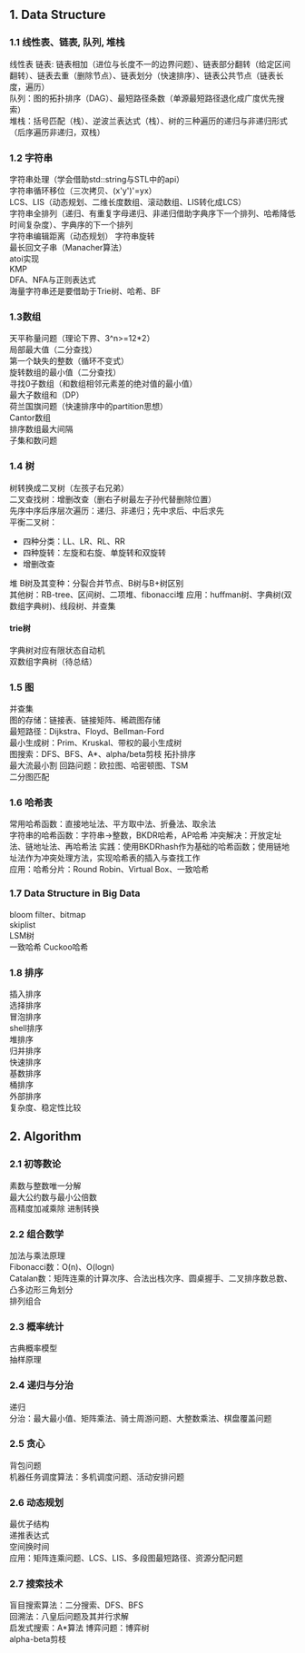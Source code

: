 ## 1. Data Structure
### 1.1 线性表、链表, 队列, 堆栈
线性表
链表: 链表相加（进位与长度不一的边界问题）、链表部分翻转（给定区间翻转）、链表去重（删除节点）、链表划分（快速排序）、链表公共节点（链表长度，遍历）  
队列：图的拓扑排序（DAG）、最短路径条数（单源最短路径退化成广度优先搜索）  
堆栈：括号匹配（栈）、逆波兰表达式（栈）、树的三种遍历的递归与非递归形式（后序遍历非递归，双栈）  
### 1.2 字符串
字符串处理（学会借助std::string与STL中的api）  
字符串循环移位（三次拷贝、(x'y')'=yx）  
LCS、LIS（动态规划、二维长度数组、滚动数组、LIS转化成LCS）  
字符串全排列（递归、有重复字母递归、非递归借助字典序下一个排列、哈希降低时间复杂度）、字典序的下一个排列  
字符串编辑距离（动态规划）
字符串旋转  
最长回文子串（Manacher算法）  
atoi实现       
KMP  
DFA、NFA与正则表达式  
海量字符串还是要借助于Trie树、哈希、BF    
### 1.3数组
天平称量问题（理论下界、3^n>=12*2）  
局部最大值（二分查找）  
第一个缺失的整数（循环不变式）  
旋转数组的最小值（二分查找）  
寻找0子数组（和数组相邻元素差的绝对值的最小值）  
最大子数组和（DP）  
荷兰国旗问题（快速排序中的partition思想）  
Cantor数组  
排序数组最大间隔  
子集和数问题    
### 1.4 树
树转换成二叉树（左孩子右兄弟）  
二叉查找树：增删改查（删右子树最左子孙代替删除位置）  
先序中序后序层次遍历：递归、非递归；先中求后、中后求先  
平衡二叉树：  
- 四种分类：LL、LR、RL、RR  
- 四种旋转：左旋和右旋、单旋转和双旋转  
- 增删改查

堆
B树及其变种：分裂合并节点、B树与B+树区别  
其他树：RB-tree、区间树、二项堆、fibonacci堆
应用：huffman树、字典树(双数组字典树)、线段树、并查集  
#### trie树
字典树对应有限状态自动机    
双数组字典树（待总结）  
### 1.5 图
并查集  
图的存储：链接表、链接矩阵、稀疏图存储  
最短路径：Dijkstra、Floyd、Bellman-Ford  
最小生成树：Prim、Kruskal、带权的最小生成树  
图搜索：DFS、BFS、A*、alpha/beta剪枝 
拓扑排序   
最大流最小割 
回路问题：欧拉图、哈密顿图、TSM  
二分图匹配   
### 1.6 哈希表
常用哈希函数：直接地址法、平方取中法、折叠法、取余法  
字符串的哈希函数：字符串->整数，BKDR哈希，AP哈希
冲突解决：开放定址法、链地址法、再哈希法
实践：使用BKDRhash作为基础的哈希函数；使用链地址法作为冲突处理方法，实现哈希表的插入与查找工作   
应用：哈希分片：Round Robin、Virtual Box、一致哈希  
### 1.7 Data Structure in Big Data
bloom filter、bitmap  
skiplist  
LSM树  
一致哈希 Cuckoo哈希  
### 1.8 排序
插入排序  
选择排序  
冒泡排序  
shell排序  
堆排序  
归并排序  
快速排序  
基数排序  
桶排序  
外部排序  
复杂度、稳定性比较
## 2. Algorithm
### 2.1 初等数论
素数与整数唯一分解  
最大公约数与最小公倍数  
高精度加减乘除
进制转换  
### 2.2 组合数学
加法与乘法原理  
Fibonacci数：O(n)、O(logn)  
Catalan数：矩阵连乘的计算次序、合法出栈次序、圆桌握手、二叉排序数总数、凸多边形三角划分  
排列组合  
### 2.3 概率统计
古典概率模型  
抽样原理  
### 2.4 递归与分治
递归  
分治：最大最小值、矩阵乘法、骑士周游问题、大整数乘法、棋盘覆盖问题  
### 2.5 贪心
背包问题  
机器任务调度算法：多机调度问题、活动安排问题  
### 2.6 动态规划
最优子结构  
递推表达式  
空间换时间  
应用：矩阵连乘问题、LCS、LIS、多段图最短路径、资源分配问题
### 2.7 搜索技术
盲目搜索算法：二分搜索、DFS、BFS  
回溯法：八皇后问题及其并行求解  
启发式搜索：A*算法
博弈问题：博弈树  
alpha-beta剪枝
